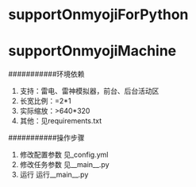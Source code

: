 # supportOnmyojiForPython
supportOnmyojiMachine
===========================

###########环境依赖
1. 支持：雷电、雷神模拟器，前台、后台活动区
2. 长宽比例：=2*1
3. 实际缩放：>640*320
4. 其他：见requirements.txt

###########操作步骤
1. 修改配置参数
    见_config.yml
2. 修改任务参数
    见__main__.py
3. 运行
    运行__main__.py